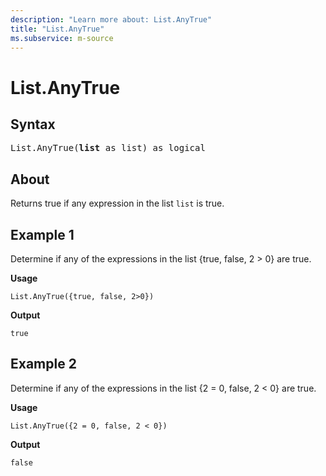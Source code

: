 ```yaml
---
description: "Learn more about: List.AnyTrue"
title: "List.AnyTrue"
ms.subservice: m-source
---
```

# List.AnyTrue

## Syntax

<pre>
List.AnyTrue(<b>list</b> as list) as logical
</pre>

## About

Returns true if any expression in the list `list` is true.

## Example 1

Determine if any of the expressions in the list {true, false, 2 > 0} are true.

**Usage**

```powerquery-m
List.AnyTrue({true, false, 2>0})
```

**Output**

`true`

## Example 2

Determine if any of the expressions in the list {2 = 0, false, 2 < 0} are true.

**Usage**

```powerquery-m
List.AnyTrue({2 = 0, false, 2 < 0})
```

**Output**

`false`
